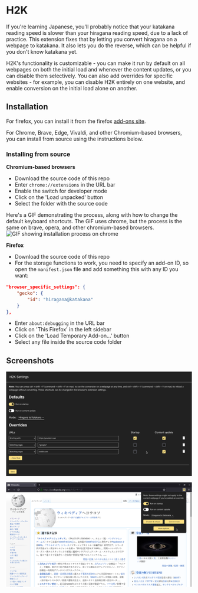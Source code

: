 # H2K
If you're learning Japanese, you'll probably notice that your katakana reading speed is slower than your hiragana reading speed, due to a lack of practice. This extension fixes that by letting you convert hiragana on a webpage to katakana. It also lets you do the reverse, which can be helpful if you don't know katakana yet.

H2K's functionality is customizable - you can make it run by default on all webpages on both the initial load and whenever the content updates, or you can disable them selectively. You can also add overrides for specific websites - for example, you can disable H2K entirely on one website, and enable conversion on the initial load alone on another.

## Installation

For firefox, you can install it from the firefox [add-ons site](1).

For Chrome, Brave, Edge, Vivaldi, and other Chromium-based browsers, you can install from source using the instructions below.

### Installing from source

**Chromium-based browsers**
+ Download the source code of this repo
+ Enter `chrome://extensions` in the URL bar
+ Enable the switch for developer mode
+ Click on the 'Load unpacked' button
+ Select the folder with the source code

Here's a GIF demonstrating the process, along with how to change the default keyboard shortcuts. The GIF uses chrome, but the process is the same on brave, opera, and other chromium-based browsers.
![GIF showing installation process on chrome](./screenshots/installing_h2k.gif)

**Firefox**
+ Download the source code of this repo
+ For the storage functions to work, you need to specify an add-on ID, so open the `manifest.json` file and add something this with any ID you want:
```json
"browser_specific_settings": {
    "gecko": {
        "id": "hiragana@katakana"
    }
},
```
+ Enter `about:debugging` in the URL bar
+ Click on 'This Firefox' in the left sidebar
+ Click on the 'Load Temporary Add-on...' button
+ Select any file inside the source code folder

[1]: https://addons.mozilla.org/en-US/firefox/addon/h2k/

## Screenshots

![screenshot of options page](./screenshots/options.png)

![screenshot of converted wikipedia](./screenshots/popup.png)
